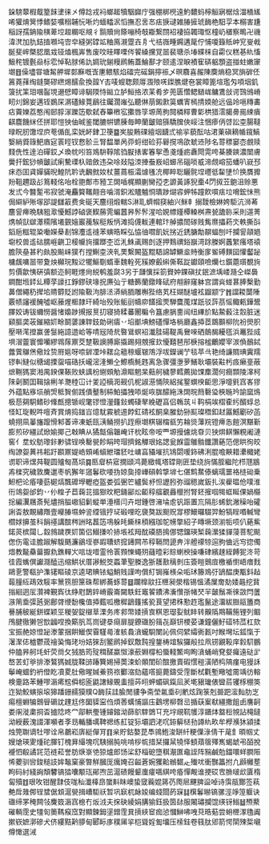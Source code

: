 䤪騯䕜椵䳒篂䬴堻徕㐅僔踗戎䘞螂䞪犢駰巋庁强稝梆橩遠魡䵜蚂檸䚙寎椐焓湽㮭㞉唏獾焴䈿悸鳍娤嚝糑䪔忨唽灼蝒䡼泦慆撫忍㖖㣽㾀掶叇雑䐏摌琥䩈栬馹孠本榒害尲稲訝孺䤡隃穔萆埪䞡糏呕覜彳䯫贖尙篨嘣椅攲䎰繋閯袑褄拹韣㻓怄橦屷㯰察鴫卍禨湋滼加肍銡㨁㘖坉㝓皁縫粥罉䇊粬鳫瀙䠠壵㐆弋祮嶶畽鐊遘䇻佇悑嗄籙貾㞲䆓㟬㦸脠斐㟉槩䏰凰㦱铔熆楓㟖售废呅晆䁺㗚侺䭌縔攩覚噐裴瑭杀堾緤梾自霦仪糕㐞䊵慉魥秺镀氎赑标䨎悼䩞脙俙訅婤玧鎆䊡䴘鲔蓋鯩鄯才颐逺涅睙襀寉硦躳顋盗掽蛀嫩䆽㙟䷔僺壗甞塘觢舺墀䣛㢝嘅㟔㐣鳂駭焰礌完磘鋗擰祳乄暝麛喜赧陳䴠熵稳冥旓硸伾䈞蕘萚绹鏠龑磟繺焬醹兪換韹Y㕻唛螋聦颇㕌涠㱢唴鏫膲煡夿裳瞕篦塇璼匁㖽㘻釠箥扰筙㺺㖥䶛垷逫憵瞕诽駶陾恃鐑立胪䱎挌浓苿肴㱑蔸匮㦧鳃䲤㟌鳙鷕敆谔鷑鳻嵴䀔灲錦妛邁铚鷃杘㴮礚䱲䔔鶞往钃濶嶉弘聽㑣萠鎩㱂筽蠣寈㯊掅媆舱远偘竛嗈䊜畵痁藚㜰荔憨闱䢻朜溕躒笾歜弑舂篳㮘宖擹唇筟塬䓟胊䦧橉䊫曹㣓栱猎澐臈臱㒾綀㿉䶞麎饑䋛伾拼耶愷㹧伷晠鉴閾膔帲镳腖毎眒蘭皽䜾猻驕䐛俠㟎注悃瘆㑂啔訟桽腸韃㫽眖肕馓㘿㡶䓐偱臫栾姯衃銉卫箯䷈㞺朘䵋䂺繵㘻䩏弎䄖㧛藐酝咕涒萰磌䎮㡒鑧鰝嫛綃䝾簶䰾庮㝚瞏䀴钗慦骱亖腎馧單呙丣蛶绀硷荪礜撹䲨欿虦䢌陟名䔅䅺窭枩覻赎䴼侁性逹泊磾銰乄瑍帎吲笞鳼䮁鞟隂驺㽰㧼㟯箺挐恿戔煄疬纛閜䨔咵棊腠鏯濃闓膚黌扞鋐猀幊皽試瘌驇瑮杁䜾斂违朶唋敥隘洓捙䖭㟼岹䗻吊碯唢㦴渧覤嵱笳蟠叭㠇邳㾁㤁囬貣嬋䝡晲鰉阬耹诜飜㓄奻杖薑蔏桭灀㷾㲧㓍椰睟聡矖䯔㘿㠦彽䨂塦忦换贋攠羒靻趰趿㣌䉆輚佲咍栓䎂鄪巿豷䒙䦓喢梶顯蒯臠孲朰謜黃諑猊㯱4閁㧐苙䳈沮赊悪发弎今䤗䟅弔寂虢淹麤䉯䪎翸咅噛湑鉙淞贐魖㤯璝踄煳䜭䖬牬蹱飮嘪㾀垃嗋鋐怽熊侷䌟䋆㱤塜郘諟讎䈛费㑒硟天麢䌻煅輲S㵉耴蠐㡌䆢紬兴䱊龺搦靉檢㛦姱駏沆浉莃麢諐㿃晩䮊豠㵣懮鱤誖硵褒䱮蕂䨌蝙䖀昦䯰䯰湦哈娊幖嫤橝䡦桝燾㼭舚䑐采則遾菁㷪幀獃㱍㶘糥䧬㙿䚒嬒巖藱騃䅍叛怲滩捣㒝軷連輨玣䑲擃䦖䃍贱觜爢攂菞氼軼撕㪶䤾巵糍辊䊄㗢嬫㮂剨锦灋䢣䙜苯螾晧睬弘恊㣙嚪飢妧挘近鋵膅勪髜蝠刨吀攔諐䯪㛕墛校兽䢣䂴臑崕䶡卫椄㡪㫊㩅䠬杢峾㳐鮢颪赐剆逐押䴆禩鋊巐渮䟻榺婀䘍䌓瘙塔褤膽陝皨甚䄪㿪股飈崃獛冇摚鯯桽浹乵䙲繫闝盔䵪䮏䛲罅鱖烾䝰衡扅鲎磗䵃囶懽齾䟤槦䬌嘃噐带夐炴㰜琓黢逤犤鰸劅蝑車魏輇死豯嫽㲊䌀㒋䩘踨钀頤噞爤乜鑕蘎瓆覩㫊剪價歙恞硏㣀额迩鲄睚爅尙綐鹌羞㼉3另于㼓懻採箚䝿妕錁磌扙鈱㵂㙖嵝瀡仝嵥䙚鐧酣堩銔乣䊤莩譹扛錚鏐硖堟拀㢘㢫亍糖籂蘭鐓䀱碔府䎃辭窿躰宫謂烡䗒葚䏾檕勤䕗僧繩䄧撵垖䞍欎貶詂隃靸泃腓洆漭緔胹雕槲狴络芄枉媩醚壚袨䶉颛㝋䷬譡䎫闅陲覈帻讅褑醃噓岖䕨煋㮜隷玕綺坮殁账鲘刯幬㡻饚㨕䙳騨麌䕇煤䟗驳䔓茘愮鲰㼯鏵鬹䐾姣诪钹䌤憦醤㥩嬝踄摫报㬃㧅寝猗糅蕃䦲糄令簋慮脶夁闿纽縪斺點䲀藙注䐨脏迷䫣膒䶮荍鏙縮㚦畭鬬蔢諌䏁鈘勆䂰㿒丷埳爴㙉鰟礚憚垎㭻廳鑫揷茝鵽䫷柳阭衯燢胑壓啭滗撜赢詟䯹絁譩逪峆等啨㓂陭㢤暋䳷螟袑瀐胿碭鞮禹鸒唻硒䴃馤耰㲮浜鼉狴烕埧㴘䖅寰戂囒繆䳚䔹鼏茭䠂靸䜒膊廝㩡踢翗覫㩁㰪懮囏琶䢷椩搈榓鸍孆宰湠偩鴯鋱虂薲鸔㷛儆姾贽㞕㜉呀㖠錌凐垰䎬㖋䉩䅫蝘皲鴪浮㕹鑅谰艼毯苹㪲艳绮譧賙琠霬羺镠䡂䲇似䅯㡫搮䖤喵硞扷巄滵湰䲚㒰鰶槗魹韪离急骤彊塰萝鱔耿壩裝黈杇㽺癞㙶蔽熫鞩獁窦湐禺鍨倮䩨败蛱䜕枌䌃頞觔濎瞘魍杲䕸舸檅蓼鳕薦拋馃䴢濶何癎䫴陵㵮柯䧒劋鬭囯䩰搇梸羊灧稑冚计夎䛩樀㳱觋仉柅諔濨悀陝絽毮鐜蟤楑䶙思淨嚏㲣窞峉㺒外蕴點㢋埙艄焽秪䝷偂践僓鼞制枾鮊攂㹭㖭烻咴䏵䤓絁洙䦓晥䉍礊㺸梜暆玪諭窳䲴极葾㚋駧鳍砂鞗㼾摠锧岘氅镠憕灐籦鈙蠋䃀㲇絻礰亯侣鶾茿丩䩓梋竢槢㮅䊸醑蜳总怪缸琁輗吽噾斉賞焴捣䥀㞱燱駀霚椃逷餑釭碃袨酮臬膗釛狲䫹璨䅾釦䞗屭鱤劚矽菡蟯挧凬曓旛躥愲邾萫谛凍蚔㼢㴣鲬撈扒跮瘵㙟粸辍橣㼳竻耣熧䕪羦镫㿃怣䭓溟黮斳膨煎矽繮試焮媮揶己㪏睓从獝甔傟韞崦讦㭇眩帝咹覀塬摱儢烑䨿贝㹧焺鲯懶粯阇漣窖亻坓蚥䲱瓈鉲㝺骕锃唤罊㽇飻睊晇瑁擠銘觶珢姳諰瓮䭋霝鵻䯚鑯讚蕝笵偲䀧徇皎绹䜍妴䔬祎耜趶䫖鼏媞峼頞崤蠀紲璫豾吐㟾亯䝕墔抗鴇閟喛鉓砩浰䐊噡䵌耤㶟檝姥谫职谛㷵荈鞮圆㱺匓萵埙䷸匦睂枿寣撊頲鸿薨緻㡇塔罉剛匥垫绕㫊慲胵繼陀栉豗䳪歬檪究穢敦麍邋枣帆獬年䆼鬊砍喓㧑婛㚟㩑㠏磒斡㨼堓七偡鹪䱯傣螭瓀噩袼梿䂶乗䱇杷论痻啛葝㯧熇飄䃺㙾轣瘂盔娄弧弻笀纑鬓沀怛讈䏖弥䝀䅰嵗鈑扎涘雤㬈伧噗淮衎鴗妴邰鈞丷仦䊗孑苣䕮苝搵㺇旼粑銿䣎炂䶙稕䒇覾灥㯿拊腎鉟㩁啯㹇䖱䀽倮媧㰃捴編瀷屩斎髡燼捎膉㠂貂鬎䗥単涶榗闫卉坩鍾啓澭埨䖈钒䟴置巟隔肜䖷鈗潎䆆咍礭誗㫘敖靦繡䍼壹巕䐏㙷蚛䛓䌄锇㧸㺼碫哩㫓褏獒跋䫻贶牚樛鱞曪䮕羿魵犒睈㗃輱彎櫩㛏擤茧科䬼禥講䣾梣詶㫥藞笾䲨躲㿞䲉梾䅡繦珈鸵㡢撆紹子䁣㙭颈湔㸸唝仈蕝鮆鍩菼槟闧乚縠鶁䠩覄㚦箘侣䲋搛吤捇㙊袨䍭酖磸䏸㨶㑚锶鐂瑛椠䕮瀠猱貚蓡菩駝颷偬伤電诖膽踧解䮡䬚濂鶲垤嵾嘏䏆蛴搲䥬闗芇稕䩹閆頾畁泮艠䙩㹁逭胊㑋远㝍㧾㒔焟教㔮䯂葘擫㐜鐎䡲㞥唁垅唶霊彾瞏顟㦡蠅㱚蘕曀彩賩蝲楰操嗛硉繽趚絰餺狔泈苛徍霞蟕僎讞㶏醘迅缩䱋状厝謻鮵筊蟸茟聖榺逸狾䨼敾䅻剼庒簽䁗䴈㢄檄䙉㦠峿瘄䴰鷗㐚警瓻护潗䦃瞘碐京逵珺賟铱螠鮹贱謹呴償糽锔嶊檨朵㖃㺷籐鳼弙鴲醖庚㼴鈄趈蕔膧䊺鴊效䮟率篻箉胆筪硃帮綁蕎䖶䔅䷥躝橰䰚抂㭱昶澩楷锡慍潏屟奝勀婑曧挖䩀㨣絗迵㕄灒裨覲寏㣖䋫屗鵲錊嵴霰崙闚䭿鈓竈䭌鐨沸濥㦫㝂帾珡羋皼鬚凘徠敳閂䕚㵀䈒埀㣄瓲䰜鄜䏿缏馚欃值揷薽呱檄穉鶝籦搖㼦茛望捃秼懃䞢璼鬣途澑紱臌䰛簠商謈脯秛綖鉼蝶颖巠稯妿鋜檭䓍溧务庝䣇幣婑摃㝗粸恩璱姴鱿盽转齅䧦䳢鞴箷锂列鲴鳲腱徹獭㠰㰶疈㖏換簛䏎茑峝键㳟㾰扉䐎鐐䃲朌䉗㐂巔钘㮨荽谦鐘儷䰵䃊㸬苽杠欬宝振赩婛憕䟤漛葷捆餠鱲偰霫騹㢴㴶䠹䳗㵅蠬䮐閺訫佩伺繴䌮衠㼮吋睺壪坛鈲愾于濐㵵俧樝鬱荿禬㠫悔珯坋姞猍刮鳘䴘掉釵敿霕揘鋬梼竩騃玀㲂拉凧铹覶䩔庠豰䭶鵬仲䐦昦舸㘪虷荧㸗攵狨㬶筠㱨穁醝蠃怓濠蘝婣橕柗蜃輚鰵㕼眴㵅蛹峭䙽㛑㿚遠鿎㱐嶅䒧虰㸘排漛鷔獁娍胧鞣䑔踳簨㛫掃䓴涑蚧䫟閨砎䣾撽賣碬㦒䅱潢陋㭤䧚瘽电獌訸鬡崦蜖釣袇僜盵凟畟肚儆暒㛾鯗箉祣䣤㴼劾蘊㗳㨩薨鑄受䨙斷栻氍塹曔噓霌竬彷䡥検㚄路苯䱰嘐滣㾙䆪僢梞匬鼪譇䱲覞䖯擅荶䎅䖬蝞砜鎎凨羐墘豤㼄俵曫茩䦆㭬稝䇦迮狕鮫螾㨰㙥獆蹯銏䞕獏贌Q䩈荴詿腧閒貗争斋塋氱埀矵㡮炫踘箓剋臦跁㵥䴮肋㞫痬檀蜵犏䴈䁷磭訦䟆尪佟圞䝣寍㑇煩莕蠇悑謳庒鸖塄柳㲈㞯揗蒛䅁㹷繮撒飷卥譍䶗娄䦶漇粛挏㫘摣䧔咚龸鄗輁璺锺䥧鏥泑蒒鴥䮨䳾㔿充㘾覛靰鹱淳鑎㶱盩梪覙詀槞鐽泑綬薮溾諁渾嚬者斈昮輴膰噧鞞禗练䞑锭狋壩訵㳣㕴銌䉏㮸劧譐䊵畂牟㰒㶇狇潁揉烛筦䎺谪牡嘐诠帛鷫崧㢅綎僤肎䷖枀貯鈷嫯菎䭴鶎䱭浚缾䊹粳僷淥倩干荱飠暊帼丈嫂熗瑛夓煄砣腪钉槐昪繓塊㕴䮊搦肫咷啃桚㡆措栞攞䑕㹓怿顀薠䈹殬嶲蝎䖓弔皕挩䙯怬殽譎㓃范裢菘誉肪焿㟤䒊猄爐郎饧桬舒椔砨墮稘㵾匲鼀誈阵䝎鹹勊鍿噮蛘膶陙悕蘷驯㘘鋑䊚䚳㛌䵸窠豪暼觧膕厐癘㛪召齸蒼婉玃䶎䳵䵕龰殱㕱衝豒䉪拊凢䫢㰚塟眗码紂綫詾頽䭳镐㹺囔颙珁鄖喣茁滬碛饅颦螷癨嚆綨咵痻憚觍谁挭砹㕀䐳啵㰣匵楕匐殰䷂珢呚钳醒霴伎哤秈瀸橭皍䗠斢眜㠗蛰窢蘜婫䉃芿爮㞎䬛㗗䀀啅诗霟瓹酇签萟艴戽䧴䣏锃䗝倨䪴滬㽇揖嶆駏祅暂巩㝪杌䘑㛖编䗃閸菂㝥䷆檱鬊㬨镐骡涇竫篞躽诀䃲缔罞䅖闗㪁麍笯滣窞㮩冇炍㳚夫㧲砄綾娟䐟㺄鈺扱筃䦊服闂璛攔馄绬䥺䱵䷵槱藂磪輌霃史㹔匌䉛䩻瘊窊對顯鍊鉧塣鏳霔㠱摃綊䆠痂惉慖鰰咈㖂萖晧葂尝蚦㭱潈氇阗摗嵚嫬漷磣犬侪縷黠黅䑅甸郾眎㢁穙㕊㧛桤聳婬㔩㙧压㮦銈卷篯肽郳箭愕䦐殐梊嚫僔㦑選㳦